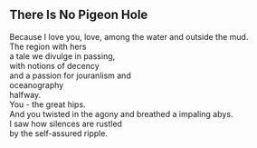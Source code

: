 There Is No Pigeon Hole
-----------------------
Because I love you, love, among the water and outside the mud.  
The region with hers  
a tale we divulge in passing,  
with notions of decency  
and a passion for jouranlism and  
oceanography  
halfway.  
You - the great hips.  
And you twisted in the agony and breathed a impaling abys.  
I saw how silences are rustled  
by the self-assured ripple.  
